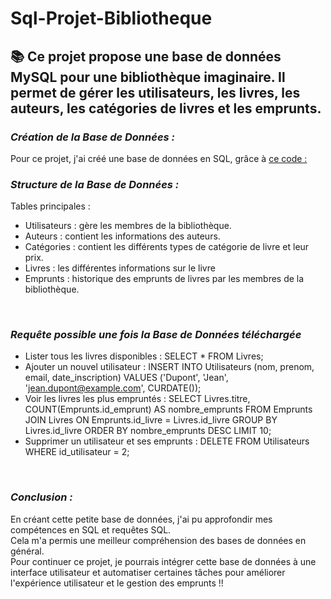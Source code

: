 # Sql-Projet-Bibliotheque
##  📚 Ce projet propose une base de données MySQL pour une bibliothèque imaginaire. Il permet de gérer les utilisateurs, les livres, les auteurs, les catégories de livres et les emprunts.

### *Création de la Base de Données :*
Pour ce projet, j'ai créé une base de données en SQL, grâce à [ce code :](bibliotheque.sql)
  

### *Structure de la Base de Données :*
Tables principales :  
- Utilisateurs : gère les membres de la bibliothèque.    
- Auteurs : contient les informations des auteurs.  
- Catégories : contient les différents types de catégorie de livre et leur prix.  
- Livres : les différentes informations sur le livre
- Emprunts : historique des emprunts de livres par les membres de la bibliothèque.
  
<br>

### *Requête possible une fois la Base de Données téléchargée*
- Lister tous les livres disponibles : SELECT * FROM Livres;
- Ajouter un nouvel utilisateur : INSERT INTO Utilisateurs (nom, prenom, email, date_inscription) VALUES ('Dupont', 'Jean', 'jean.dupont@example.com', CURDATE());
- Voir les livres les plus empruntés : SELECT Livres.titre, COUNT(Emprunts.id_emprunt) AS nombre_emprunts FROM Emprunts JOIN Livres ON Emprunts.id_livre = Livres.id_livre GROUP BY Livres.id_livre ORDER BY nombre_emprunts DESC LIMIT 10;
- Supprimer un utilisateur et ses emprunts : DELETE FROM Utilisateurs WHERE id_utilisateur = 2;

<br>

### *Conclusion :*  
En créant cette petite base de données, j'ai pu approfondir mes compétences en SQL et requêtes SQL.   
Cela m'a permis une meilleur compréhension des bases de données en général.   
Pour continuer ce projet, je pourrais intégrer cette base de données à une interface utilisateur et automatiser certaines tâches pour améliorer l'expérience utilisateur et le gestion des emprunts !!

